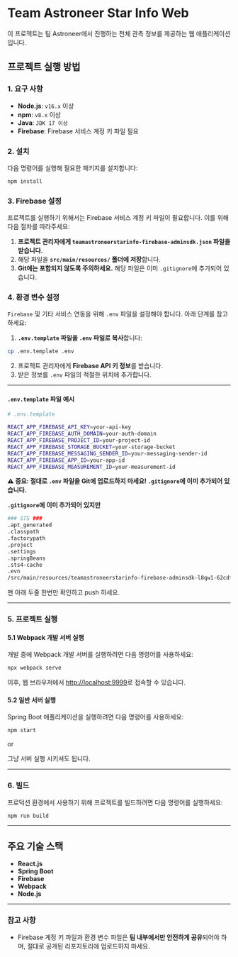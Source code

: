 # Team Astroneer Star Info Web

이 프로젝트는 팀 Astroneer에서 진행하는 천체 관측 정보를 제공하는 웹 애플리케이션입니다.

## 프로젝트 실행 방법

### 1. 요구 사항

- **Node.js**: `v16.x` 이상
- **npm**: `v8.x` 이상
- **Java**: `JDK 17 이상`
- **Firebase**: Firebase 서비스 계정 키 파일 필요

### 2. 설치

다음 명령어를 실행해 필요한 패키지를 설치합니다:

```bash
npm install
```

### 3. Firebase 설정

프로젝트를 실행하기 위해서는 Firebase 서비스 계정 키 파일이 필요합니다. 이를 위해 다음 절차를 따라주세요:

1. **프로젝트 관리자에게 `teamastroneerstarinfo-firebase-adminsdk.json` 파일을 받습니다.**
2. 해당 파일을 **`src/main/resources/` 폴더에 저장**합니다.
3. **Git에는 포함되지 않도록 주의하세요.** 해당 파일은 이미 `.gitignore`에 추가되어 있습니다.

### 4. 환경 변수 설정

`Firebase` 및 기타 서비스 연동을 위해 `.env` 파일을 설정해야 합니다. 아래 단계를 참고하세요:

1. **`.env.template` 파일을 `.env` 파일로 복사**합니다:

```bash
cp .env.template .env
```

2. 프로젝트 관리자에게 **Firebase API 키 정보**를 받습니다.
3. 받은 정보를 `.env` 파일의 적절한 위치에 추가합니다.

---

#### `.env.template` 파일 예시

```bash
# .env.template

REACT_APP_FIREBASE_API_KEY=your-api-key
REACT_APP_FIREBASE_AUTH_DOMAIN=your-auth-domain
REACT_APP_FIREBASE_PROJECT_ID=your-project-id
REACT_APP_FIREBASE_STORAGE_BUCKET=your-storage-bucket
REACT_APP_FIREBASE_MESSAGING_SENDER_ID=your-messaging-sender-id
REACT_APP_FIREBASE_APP_ID=your-app-id
REACT_APP_FIREBASE_MEASUREMENT_ID=your-measurement-id
```

**⚠️ 중요: 절대로 `.env` 파일을 Git에 업로드하지 마세요! `.gitignore`에 이미 추가되어 있습니다.**

**`.gitignore`에 이미 추가되어 있지만**

```bash
### STS ###
.apt_generated
.classpath
.factorypath
.project
.settings
.springBeans
.sts4-cache
.evn
/src/main/resources/teamastroneerstarinfo-firebase-adminsdk-l8qw1-62cdf88ebf.json
```

맨 아래 두줄 한번만 확인하고 push 하세요.

---

### 5. 프로젝트 실행

#### 5.1 Webpack 개발 서버 실행

개발 중에 Webpack 개발 서버를 실행하려면 다음 명령어를 사용하세요:

```bash
npx webpack serve
```

이후, 웹 브라우저에서 [http://localhost:9999](http://localhost:9999)로 접속할 수 있습니다.

#### 5.2 일반 서버 실행

Spring Boot 애플리케이션을 실행하려면 다음 명령어를 사용하세요:

```bash
npm start
```

or

그냥 서버 실행 시키셔도 됩니다.

---

### 6. 빌드

프로덕션 환경에서 사용하기 위해 프로젝트를 빌드하려면 다음 명령어를 실행하세요:

```bash
npm run build
```

---

## 주요 기술 스택

- **React.js**
- **Spring Boot**
- **Firebase**
- **Webpack**
- **Node.js**

---

### 참고 사항

- Firebase 계정 키 파일과 환경 변수 파일은 **팀 내부에서만 안전하게 공유**되어야 하며, 절대로 공개된 리포지토리에 업로드하지 마세요.
